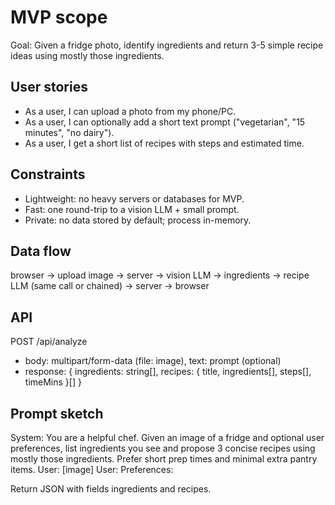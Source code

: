 # MVP scope

Goal: Given a fridge photo, identify ingredients and return 3-5 simple recipe ideas using mostly those ingredients.

## User stories
- As a user, I can upload a photo from my phone/PC.
- As a user, I can optionally add a short text prompt ("vegetarian", "15 minutes", "no dairy").
- As a user, I get a short list of recipes with steps and estimated time.

## Constraints
- Lightweight: no heavy servers or databases for MVP.
- Fast: one round-trip to a vision LLM + small prompt.
- Private: no data stored by default; process in-memory.

## Data flow
browser -> upload image -> server -> vision LLM -> ingredients -> recipe LLM (same call or chained) -> server -> browser

## API
POST /api/analyze
- body: multipart/form-data (file: image), text: prompt (optional)
- response: { ingredients: string[], recipes: { title, ingredients[], steps[], timeMins }[] }

## Prompt sketch
System: You are a helpful chef. Given an image of a fridge and optional user preferences, list ingredients you see and propose 3 concise recipes using mostly those ingredients. Prefer short prep times and minimal extra pantry items.
User: [image]
User: Preferences: <prompt>

Return JSON with fields ingredients and recipes.
